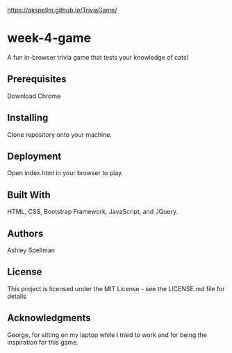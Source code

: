 https://akspellm.github.io/TriviaGame/

# week-4-game

A fun in-browser trivia game that tests your knowledge of cats!


## Prerequisites

Download Chrome


## Installing

Clone repository onto your machine.


## Deployment

Open index.html in your browser to play.


## Built With

HTML, CSS, Bootstrap Framework, JavaScript, and JQuery.


## Authors

Ashley Spellman


## License

This project is licensed under the MIT License - see the LICENSE.md file for details


## Acknowledgments

George, for sitting on my laptop while I tried to work and for being the inspiration for this game.